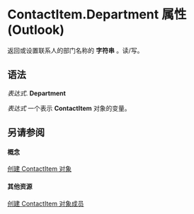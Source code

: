 
# ContactItem.Department 属性 (Outlook)

返回或设置联系人的部门名称的 **字符串** 。读/写。


## 语法

 _表达式_. **Department**

 _表达式_ 一个表示 **ContactItem** 对象的变量。


## 另请参阅


#### 概念


[创建 ContactItem 对象](8e32093c-a678-f1fd-3f35-c2d8994d166f.md)
#### 其他资源


[创建 ContactItem 对象成员](a8b13369-4c87-02aa-e62a-1f3067e559fa.md)
